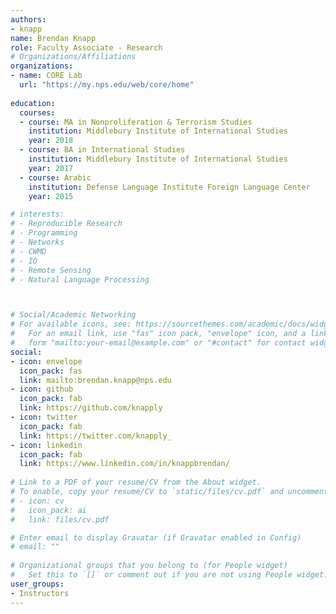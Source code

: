 ```yaml
---
authors:
- knapp
name: Brendan Knapp
role: Faculty Associate - Research
# Organizations/Affiliations
organizations:
- name: CORE Lab
  url: "https://my.nps.edu/web/core/home"
  
education:
  courses:
  - course: MA in Nonproliferation & Terrorism Studies
    institution: Middlebury Institute of International Studies
    year: 2018
  - course: BA in International Studies
    institution: Middlebury Institute of International Studies
    year: 2017
  - course: Arabic
    institution: Defense Language Institute Foreign Language Center
    year: 2015

# interests:
# - Reproducible Research
# - Programming
# - Networks
# - CWMD
# - IO
# - Remote Sensing
# - Natural Language Processing



# Social/Academic Networking
# For available icons, see: https://sourcethemes.com/academic/docs/widgets/#icons
#   For an email link, use "fas" icon pack, "envelope" icon, and a link in the
#   form "mailto:your-email@example.com" or "#contact" for contact widget.
social:
- icon: envelope
  icon_pack: fas
  link: mailto:brendan.knapp@nps.edu
- icon: github
  icon_pack: fab
  link: https://github.com/knapply
- icon: twitter
  icon_pack: fab
  link: https://twitter.com/knapply_
- icon: linkedin
  icon_pack: fab
  link: https://www.linkedin.com/in/knappbrendan/
  
# Link to a PDF of your resume/CV from the About widget.
# To enable, copy your resume/CV to `static/files/cv.pdf` and uncomment the lines below.  
# - icon: cv
#   icon_pack: ai
#   link: files/cv.pdf

# Enter email to display Gravatar (if Gravatar enabled in Config)
# email: ""
  
# Organizational groups that you belong to (for People widget)
#   Set this to `[]` or comment out if you are not using People widget.  
user_groups:
- Instructors
---
```

